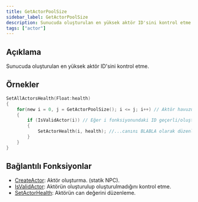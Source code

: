 ```yaml
---
title: GetActorPoolSize
sidebar_label: GetActorPoolSize
description: Sunucuda oluşturulan en yüksek aktör ID'sini kontrol etme.
tags: ["actor"]
---
```


<VersionWarnTR version='SA-MP 0.3.7' />

## Açıklama

Sunucuda oluşturulan en yüksek aktör ID'sini kontrol etme.

## Örnekler

```c
SetAllActorsHealth(Float:health)
{
    for(new i = 0, j = GetActorPoolSize(); i <= j; i++) // Aktör havuzunu oluşturduk. J fonksiyonunu oluşturulmuş en yüksek ID'ye sahip aktöre eşitledik ve döngümüzü oluşturduk.
    {
        if (IsValidActor(i)) // Eğer i fonksiyonundaki ID geçerli/oluşturulmuş bir aktörse...
        {
            SetActorHealth(i, health); //...canını BLABLA olarak düzenledik.
        }
    }
}
```

## Bağlantılı Fonksiyonlar

- [CreateActor](CreateActor): Aktör oluşturma. (statik NPC).
- [IsValidActor](isValidActor): Aktörün oluşturulup oluşturulmadığını kontrol etme.
- [SetActorHealth](SetActorHealth): Aktörün can değerini düzenleme.
